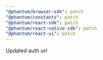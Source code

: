 ```yaml
---
"@phantom/browser-sdk": patch
"@phantom/constants": patch
"@phantom/react-sdk": patch
"@phantom/react-native-sdk": patch
"@phantom/react-ui": patch
---
```


Updated auth url
